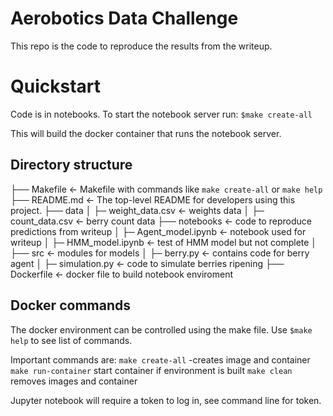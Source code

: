 # Aerobotics Data Challenge

This repo is the code to reproduce the results from the writeup.

# Quickstart
Code is in notebooks. To start the notebook server run:
`$make create-all`

This will build the docker container that runs the notebook server.

## Directory structure

├── Makefile           <- Makefile with commands like `make create-all` or `make help`
├── README.md          <- The top-level README for developers using this project.
├── data
│   ├─ weight_data.csv <- weights data
│   ├─ count_data.csv <- berry count data
├── notebooks <- code to reproduce predictions from writeup
│   ├─ Agent_model.ipynb <- notebook used for writeup
│   ├─ HMM_model.ipynb <- test of HMM model but not complete
│     
├── src <- modules for models 
│   ├─ berry.py <- contains code for berry agent
│   ├─ simulation.py <- code to simulate berries ripening
├── Dockerfile <- docker file to build notebook enviroment

## Docker commands
The docker environment can be controlled using the make file. Use `$make help` to see list of commands.

Important commands are:
`make create-all` -creates image and container
`make run-container` start container if environment is built
`make clean` removes images and container


 
Jupyter notebook will require a token to log in, see command line for token.